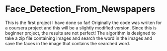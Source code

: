 # Face_Detection_From_Newspapers
This is the first project I have done so far!
Originally the code was wriiten for a coursera project and this will be a slightly modified version.
Since this is beginner project, the results are not perfect!
The algorithm is designed to take a zip file containing images and search the word in the images and save the faces in the image that contains the searched word.
